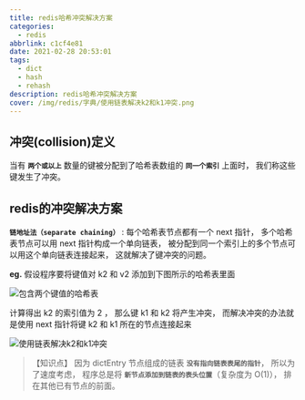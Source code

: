 ```yaml
---
title: redis哈希冲突解决方案
categories:
  - redis
abbrlink: c1cf4e81
date: 2021-02-28 20:53:01
tags:
  - dict
  - hash
  - rehash
description: redis哈希冲突解决方案
cover: /img/redis/字典/使用链表解决k2和k1冲突.png
---
```


## 冲突(collision)定义

当有 **`两个或以上`** 数量的键被分配到了哈希表数组的 **`同一个索引`** 上面时， 我们称这些键发生了冲突。

## redis的冲突解决方案

**`链地址法（separate chaining）`** : 每个哈希表节点都有一个 next 指针， 多个哈希表节点可以用 next 指针构成一个单向链表， 被分配到同一个索引上的多个节点可以用这个单向链表连接起来， 这就解决了键冲突的问题。

**eg.** 假设程序要将键值对 k2 和 v2 添加到下图所示的哈希表里面

![包含两个键值的哈希表](/img/redis/字典/包含两个键值的哈希表.png)

计算得出 k2 的索引值为 2 ， 那么键 k1 和 k2 将产生冲突， 而解决冲突的办法就是使用 next 指针将键 k2 和 k1 所在的节点连接起来

![使用链表解决k2和k1冲突](/img/redis/字典/使用链表解决k2和k1冲突.png)

> 【知识点】
> 因为 dictEntry 节点组成的链表 **`没有指向链表表尾的指针`**， 所以为了速度考虑， 程序总是将 **`新节点添加到链表的表头位置`**（复杂度为 O(1)）， 排在其他已有节点的前面。
